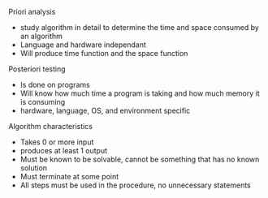 Priori analysis
- study algorithm in detail to determine the time and space consumed by an algorithm
- Language and hardware independant
- Will produce time function and the space function

Posteriori testing
- Is done on programs
- Will know how much time a program is taking and how much memory it is consuming
- hardware, language, OS, and environment specific

Algorithm characteristics
- Takes 0 or more input
- produces at least 1 output
- Must be known to be solvable, cannot be something that has no known solution
- Must terminate at some point
- All steps must be used in the procedure, no unnecessary statements
